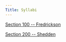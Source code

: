 ```yaml
---
Title: Syllabi
---
```


[Section 100 -- Fredrickson]()

[Section 200 -- Shedden](http://dept.stat.lsa.umich.edu/~kshedden/stats206/syllabi/syllabus_ks.html)